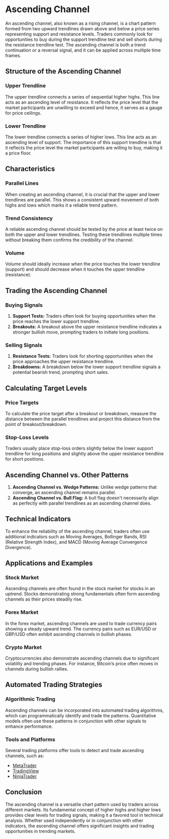 # Ascending Channel

An ascending channel, also known as a rising channel, is a chart pattern formed from two upward trendlines drawn above and below a price series representing support and resistance levels. Traders commonly look for opportunities to buy during the support trendline test and sell shorts during the resistance trendline test. The ascending channel is both a trend continuation or a reversal signal, and it can be applied across multiple time frames.

## Structure of the Ascending Channel

### Upper Trendline

The upper trendline connects a series of sequential higher highs. This line acts as an ascending level of resistance. It reflects the price level that the market participants are unwilling to exceed and hence, it serves as a gauge for price ceilings.

### Lower Trendline

The lower trendline connects a series of higher lows. This line acts as an ascending level of support. The importance of this support trendline is that it reflects the price level the market participants are willing to buy, making it a price floor.

## Characteristics

### Parallel Lines

When creating an ascending channel, it is crucial that the upper and lower trendlines are parallel. This shows a consistent upward movement of both highs and lows which marks it a reliable trend pattern.

### Trend Consistency

A reliable ascending channel should be tested by the price at least twice on both the upper and lower trendlines. Testing these trendlines multiple times without breaking them confirms the credibility of the channel.

### Volume 

Volume should ideally increase when the price touches the lower trendline (support) and should decrease when it touches the upper trendline (resistance).

## Trading the Ascending Channel

### Buying Signals

1. **Support Tests:** Traders often look for buying opportunities when the price reaches the lower support trendline.
2. **Breakouts:** A breakout above the upper resistance trendline indicates a stronger bullish move, prompting traders to initiate long positions.

### Selling Signals

1. **Resistance Tests:** Traders look for shorting opportunities when the price approaches the upper resistance trendline.
2. **Breakdowns:** A breakdown below the lower support trendline signals a potential bearish trend, prompting short sales.

## Calculating Target Levels

### Price Targets

To calculate the price target after a breakout or breakdown, measure the distance between the parallel trendlines and project this distance from the point of breakout/breakdown.

### Stop-Loss Levels

Traders usually place stop-loss orders slightly below the lower support trendline for long positions and slightly above the upper resistance trendline for short positions.

## Ascending Channel vs. Other Patterns

1. **Ascending Channel vs. Wedge Patterns:** Unlike wedge patterns that converge, an ascending channel remains parallel.
2. **Ascending Channel vs. Bull Flag:** A bull flag doesn't necessarily align as perfectly with parallel trendlines as an ascending channel does.

## Technical Indicators

To enhance the reliability of the ascending channel, traders often use additional indicators such as Moving Averages, Bollinger Bands, RSI (Relative Strength Index), and MACD (Moving Average Convergence Divergence).

## Applications and Examples

### Stock Market

Ascending channels are often found in the stock market for stocks in an uptrend. Stocks demonstrating strong fundamentals often form ascending channels as their prices steadily rise.

### Forex Market

In the forex market, ascending channels are used to trade currency pairs showing a steady upward trend. The currency pairs such as EUR/USD or GBP/USD often exhibit ascending channels in bullish phases.

### Crypto Market

Cryptocurrencies also demonstrate ascending channels due to significant volatility and trending phases. For instance, Bitcoin’s price often moves in channels during bullish rallies.

## Automated Trading Strategies

### Algorithmic Trading

Ascending channels can be incorporated into automated trading algorithms, which can programmatically identify and trade the patterns. Quantitative models often use these patterns in conjunction with other signals to enhance performance.

### Tools and Platforms

Several trading platforms offer tools to detect and trade ascending channels, such as:
- [MetaTrader](https://www.metatrader4.com/)
- [TradingView](https://www.tradingview.com/)
- [NinjaTrader](https://ninjatrader.com/)

## Conclusion

The ascending channel is a versatile chart pattern used by traders across different markets. Its fundamental concept of higher highs and higher lows provides clear levels for trading signals, making it a favored tool in technical analysis. Whether used independently or in conjunction with other indicators, the ascending channel offers significant insights and trading opportunities in trending markets.
